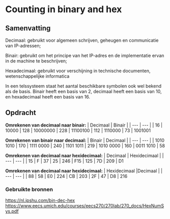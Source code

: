 # Counting in binary and hex
## Samenvatting
Decimaal: gebruikt voor algemeen schrijven, geheugen en communicatie van IP-adressen;

Binair: gebruikt om het principe van het IP-adres en de implementatie ervan in de machine te beschrijven;

Hexadecimaal: gebruikt voor verschijning in technische documenten, wetenschappelijke informatica

In een telssysteem staat het aantal beschikbare symbolen ook wel bekend als de basis. Binair heeft een basis van 2, decimaal heeft een basis van 10, en hexadecimaal heeft een basis van 16.
## Opdracht

**Omrekenen van decimaal naar binair:**
| Decimaal    | Binair |
| ---         | ---    |
| 16          | 10000
| 128         | 10000000
| 228         | 11100100
| 112         | 1110000
| 73          | 1001001

**Omrekenen van binair naar decimaal:**
| Binair      | Decimaal |
| ---         | ---      |
| 1010 1010   | 170
| 1111 0000   | 240
| 1101 1011   | 219
| 1010 0000   | 160
| 0011 1010   | 58

**Omrekenen van decimaal naar hexidecimaal:**
| Decimaal      | Hexidecimaal |
| ---         | ---            |
| 15          | F
| 37          | 25
| 246         | F15
| 125         | 7D
| 209         | D1

**Omrekenen van decimaal naar hexidecimaal:**
| Hexidecimaal      |Decimaal |
| ---         | ---           |
| 88          | 58
| E0          | 224
| CB          | 203
| 2F          | 47
| D8          | 216

### Gebruikte bronnen
https://nl.ipshu.com/bin-dec-hex
https://www.eecs.umich.edu/courses/eecs270/270lab/270_docs/HexNumSys.pdf
